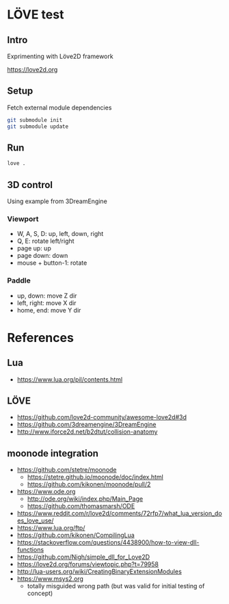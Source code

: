 # LÖVE test

## Intro
Exprimenting with Löve2D framework

https://love2d.org


## Setup

Fetch external module dependencies

```bash
git submodule init
git submodule update
```

## Run

```bash
love .
```

## 3D control

Using example from 3DreamEngine

### Viewport
- W, A, S, D: up, left, down, right
- Q, E: rotate left/right
- page up: up
- page down: down
- mouse + button-1: rotate

### Paddle
- up, down: move Z dir
- left, right: move X dir
- home, end: move Y dir

# References
## Lua
- https://www.lua.org/pil/contents.html

## LÖVE
- https://github.com/love2d-community/awesome-love2d#3d
- https://github.com/3dreamengine/3DreamEngine
- http://www.iforce2d.net/b2dtut/collision-anatomy

## moonode integration
- https://github.com/stetre/moonode
  + https://stetre.github.io/moonode/doc/index.html
  + https://github.com/kikonen/moonode/pull/2
- https://www.ode.org
  + http://ode.org/wiki/index.php/Main_Page
  + https://github.com/thomasmarsh/ODE
- https://www.reddit.com/r/love2d/comments/72rfp7/what_lua_version_does_love_use/
- https://www.lua.org/ftp/
- https://github.com/kikonen/CompilingLua
- https://stackoverflow.com/questions/4438900/how-to-view-dll-functions
- https://github.com/Nigh/simple_dll_for_Love2D
- https://love2d.org/forums/viewtopic.php?t=79958
- http://lua-users.org/wiki/CreatingBinaryExtensionModules
- https://www.msys2.org
   + totally misguided wrong path (but was valid for initial testing of concept)
